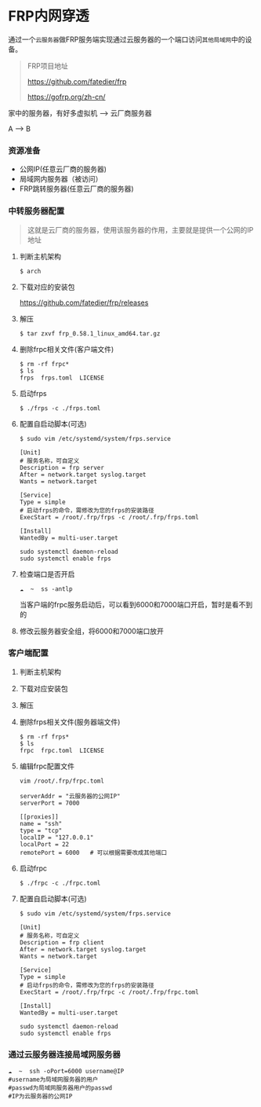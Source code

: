 # FRP内网穿透

通过一个`云服务器`做FRP服务端实现通过云服务器的一个端口访问`其他局域网`中的设备。

> FRP项目地址
>
> https://github.com/fatedier/frp
>
> https://gofrp.org/zh-cn/

家中的服务器，有好多虚拟机   -->   云厂商服务器

A						-->  B

### 资源准备

- 公网IP(任意云厂商的服务器)
- 局域网内服务器（被访问）
- FRP跳转服务器(任意云厂商的服务器)

### 中转服务器配置

> 这就是云厂商的服务器，使用该服务器的作用，主要就是提供一个公网的IP地址

1. 判断主机架构

   ```shell
   $ arch
   ```

2. 下载对应的安装包

   https://github.com/fatedier/frp/releases

3. 解压

   ```shell
   $ tar zxvf frp_0.58.1_linux_amd64.tar.gz
   ```

4. 删除frpc相关文件(客户端文件)

   ```shell
   $ rm -rf frpc*                           
   $ ls
   frps  frps.toml  LICENSE
   ```

5. 启动frps

   ```shell
   $ ./frps -c ./frps.toml
   ```

6. 配置自启动脚本(可选)

   ```shell
   $ sudo vim /etc/systemd/system/frps.service
   
   [Unit]
   # 服务名称，可自定义
   Description = frp server
   After = network.target syslog.target
   Wants = network.target
   
   [Service]
   Type = simple
   # 启动frps的命令，需修改为您的frps的安装路径
   ExecStart = /root/.frp/frps -c /root/.frp/frps.toml
   
   [Install]
   WantedBy = multi-user.target
   ```

   ```shell
   sudo systemctl daemon-reload
   sudo systemctl enable frps
   ```

7. 检查端口是否开启

   ```shell
   ☁  ~  ss -antlp
   ```

   当客户端的frpc服务启动后，可以看到6000和7000端口开启，暂时是看不到的

8. 修改云服务器安全组，将6000和7000端口放开

### 客户端配置

1. 判断主机架构

2. 下载对应安装包

3. 解压

4. 删除frps相关文件(服务器端文件)

   ```shell
   $ rm -rf frps*                           
   $ ls
   frpc  frpc.toml  LICENSE
   ```

5. 编辑frpc配置文件

   ```shell
   vim /root/.frp/frpc.toml
   
   serverAddr = "云服务器的公网IP"
   serverPort = 7000
   
   [[proxies]]
   name = "ssh"
   type = "tcp"
   localIP = "127.0.0.1"
   localPort = 22
   remotePort = 6000   # 可以根据需要改成其他端口
   ```

6. 启动frpc

   ```shell
   $ ./frpc -c ./frpc.toml
   ```

7. 配置自启动脚本(可选)

   ```shell
   $ sudo vim /etc/systemd/system/frps.service
   
   [Unit]
   # 服务名称，可自定义
   Description = frp client
   After = network.target syslog.target
   Wants = network.target
   
   [Service]
   Type = simple
   # 启动frps的命令，需修改为您的frps的安装路径
   ExecStart = /root/.frp/frpc -c /root/.frp/frpc.toml
   
   [Install]
   WantedBy = multi-user.target
   ```

   ```shell
   sudo systemctl daemon-reload
   sudo systemctl enable frps
   ```

### 通过云服务器连接局域网服务器

```shell
☁  ~  ssh -oPort=6000 username@IP
#username为局域网服务器的用户
#passwd为局域网服务器用户的passwd
#IP为云服务器的公网IP
```